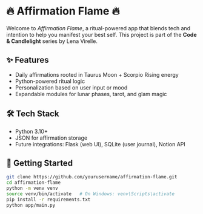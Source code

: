 # 🔥 Affirmation Flame 🔥

Welcome to *Affirmation Flame*, a ritual-powered app that blends tech and intention to help you manifest your best self. This project is part of the **Code & Candlelight** series by Lena Virelle.

## ✨ Features
- Daily affirmations rooted in Taurus Moon + Scorpio Rising energy
- Python-powered ritual logic
- Personalization based on user input or mood
- Expandable modules for lunar phases, tarot, and glam magic

## 🛠 Tech Stack
- Python 3.10+
- JSON for affirmation storage
- Future integrations: Flask (web UI), SQLite (user journal), Notion API

## 🚀 Getting Started

```bash
git clone https://github.com/yourusername/affirmation-flame.git
cd affirmation-flame
python -m venv venv
source venv/bin/activate   # On Windows: venv\Scripts\activate
pip install -r requirements.txt
python app/main.py
